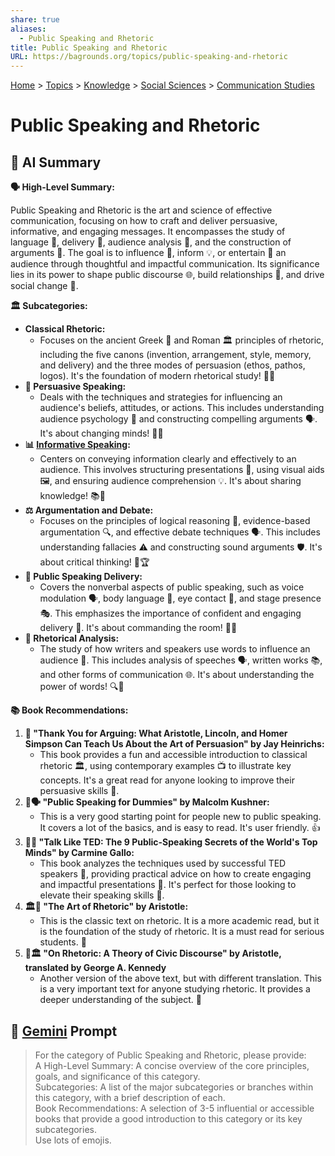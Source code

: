 ```yaml
---
share: true
aliases:
  - Public Speaking and Rhetoric
title: Public Speaking and Rhetoric
URL: https://bagrounds.org/topics/public-speaking-and-rhetoric
---
```

[Home](../index.md) > [Topics](./index.md) > [Knowledge](./a-hierarchical-view-of-human-knowledge.md) > [Social Sciences](./social-sciences.md) > [Communication Studies](./communication-studies.md)  
# Public Speaking and Rhetoric  
## 🤖 AI Summary  
**🗣️ High-Level Summary:**  
  
Public Speaking and Rhetoric is the art and science of effective communication, focusing on how to craft and deliver persuasive, informative, and engaging messages. It encompasses the study of language 📝, delivery 🎤, audience analysis 👥, and the construction of arguments 🧠. The goal is to influence 🎯, inform 💡, or entertain 🎉 an audience through thoughtful and impactful communication. Its significance lies in its power to shape public discourse 🌐, build relationships 🤝, and drive social change 🚀.  
  
**🏛️ Subcategories:**  
  
* **Classical Rhetoric:**  
    * Focuses on the ancient Greek 🏺 and Roman 🏛️ principles of rhetoric, including the five canons (invention, arrangement, style, memory, and delivery) and the three modes of persuasion (ethos, pathos, logos). It's the foundation of modern rhetorical study! 📜✨  
* **📣 Persuasive Speaking:**  
    * Deals with the techniques and strategies for influencing an audience's beliefs, attitudes, or actions. This includes understanding audience psychology 🧠 and constructing compelling arguments 🗣️. It's about changing minds! 🤝🌟  
* **📊 [Informative Speaking](./informative-speaking.md):**  
    * Centers on conveying information clearly and effectively to an audience. This involves structuring presentations 📝, using visual aids 🖼️, and ensuring audience comprehension 💡. It's about sharing knowledge! 📚🎉  
* **⚖️ Argumentation and Debate:**  
    * Focuses on the principles of logical reasoning 🧠, evidence-based argumentation 🔍, and effective debate techniques 🗣️. This includes understanding fallacies ⚠️ and constructing sound arguments 🛡️. It's about critical thinking! 🤔🏆  
* **🎤 Public Speaking Delivery:**  
    * Covers the nonverbal aspects of public speaking, such as voice modulation 🗣️, body language 🕺, eye contact 👀, and stage presence 🎭. This emphasizes the importance of confident and engaging delivery 🌟. It's about commanding the room! 🤩✨  
* **🧐 Rhetorical Analysis:**  
    * The study of how writers and speakers use words to influence an audience 📝. This includes analysis of speeches 🗣️, written works 📚, and other forms of communication 🌐. It's about understanding the power of words! 🔍🧠  
  
**📚 Book Recommendations:**  
  
1.  **🤣 "Thank You for Arguing: What Aristotle, Lincoln, and Homer Simpson Can Teach Us About the Art of Persuasion" by Jay Heinrichs:**  
    * This book provides a fun and accessible introduction to classical rhetoric 🏛️, using contemporary examples 📺 to illustrate key concepts. It's a great read for anyone looking to improve their persuasive skills 🤝.  
2.  **👶🗣️ "Public Speaking for Dummies" by Malcolm Kushner:**  
    * This is a very good starting point for people new to public speaking. It covers a lot of the basics, and is easy to read. It's user friendly. 👍  
3.  **🤩💡 "Talk Like TED: The 9 Public-Speaking Secrets of the World's Top Minds" by Carmine Gallo:**  
    * This book analyzes the techniques used by successful TED speakers 🎤, providing practical advice on how to create engaging and impactful presentations 🌟. It's perfect for those looking to elevate their speaking skills 🚀.  
4.  **🏛️📖 "The Art of Rhetoric" by Aristotle:**  
    * This is the classic text on rhetoric. It is a more academic read, but it is the foundation of the study of rhetoric. It is a must read for serious students. 🧐  
5.  **🧐🏛️ "On Rhetoric: A Theory of Civic Discourse" by Aristotle, translated by George A. Kennedy**  
    * Another version of the above text, but with different translation. This is a very important text for anyone studying rhetoric. It provides a deeper understanding of the subject. 🧠  
  
## 💬 [Gemini](https://gemini.google.com/app) Prompt  
> For the category of Public Speaking and Rhetoric, please provide:  
A High-Level Summary: A concise overview of the core principles, goals, and significance of this category.  
Subcategories: A list of the major subcategories or branches within this category, with a brief description of each.  
Book Recommendations: A selection of 3-5 influential or accessible books that provide a good introduction to this category or its key subcategories.  
Use lots of emojis.